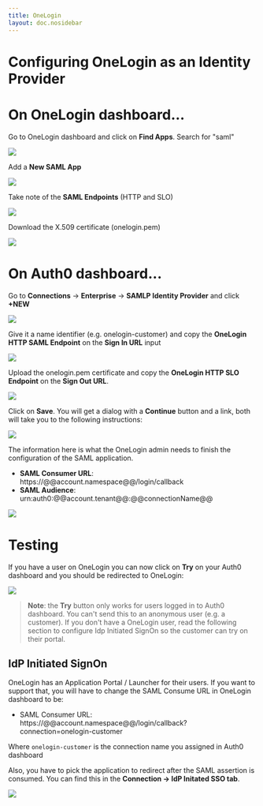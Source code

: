 ```yaml
---
title: OneLogin
layout: doc.nosidebar
---
```

# Configuring OneLogin as an Identity Provider

# On OneLogin dashboard...

Go to OneLogin dashboard and click on **Find Apps**. Search for "saml"

![](@@env.MEDIA_URL@@/articles/onelogin/onelogin-1.png)

Add a **New SAML App**

![](@@env.MEDIA_URL@@/articles/onelogin/onelogin-2.png)

Take note of the **SAML Endpoints** (HTTP and SLO)

![](@@env.MEDIA_URL@@/articles/onelogin/onelogin-3.png)

Download the X.509 certificate (onelogin.pem)

![](@@env.MEDIA_URL@@/articles/onelogin/onelogin-4.png)

# On Auth0 dashboard...

Go to **Connections** -> **Enterprise** -> **SAMLP Identity Provider** and click **+NEW**

![](@@env.MEDIA_URL@@/articles/onelogin/onelogin-5.png)

Give it a name identifier (e.g. onelogin-customer) and copy the **OneLogin HTTP SAML Endpoint** on the **Sign In URL** input

![](@@env.MEDIA_URL@@/articles/onelogin/onelogin-6.png)

Upload the onelogin.pem certificate and copy the **OneLogin HTTP SLO Endpoint** on the **Sign Out URL**.

![](@@env.MEDIA_URL@@/articles/onelogin/onelogin-7.png)

Click on **Save**. You will get a dialog with a **Continue** button and a link, both will take you to the following instructions:

![](@@env.MEDIA_URL@@/articles/onelogin/onelogin-8.png)

The information here is what the OneLogin admin needs to finish the configuration of the SAML application.

* **SAML Consumer URL**: https://@@account.namespace@@/login/callback
* **SAML Audience**: urn:auth0:@@account.tenant@@:@@connectionName@@

![](@@env.MEDIA_URL@@/articles/onelogin/onelogin-9.png)

# Testing

If you have a user on OneLogin you can now click on **Try** on your Auth0 dashboard and you should be redirected to OneLogin:

![](@@env.MEDIA_URL@@/articles/onelogin/onelogin-10.png)

> **Note**: the **Try** button only works for users logged in to Auth0 dashboard. You can't send this to an anonymous user (e.g. a customer). If you don't have a OneLogin user, read the following section to configure Idp Initiated SignOn so the customer can try on their portal.

## IdP Initiated SignOn

OneLogin has an Application Portal / Launcher for their users. If you want to support that, you will have to change the SAML Consume URL in OneLogin dashboard to be:

* SAML Consumer URL: https://@@account.namespace@@/login/callback?connection=onelogin-customer

Where `onelogin-customer` is the connection name you assigned in Auth0 dashboard

Also, you have to pick the application to redirect after the SAML assertion is consumed. You can find this in the **Connection -> IdP Initated SSO tab**.

![](@@env.MEDIA_URL@@/articles/onelogin/onelogin-11.png)
